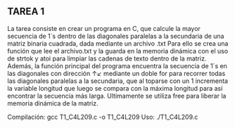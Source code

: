 ## TAREA 1
La tarea consiste en crear un programa en C, que calcule la mayor secuencia de 1´s dentro de las diagonales paralelas a la secundaria de una matriz binaria cuadrada, dada mediante un archivo .txt Para ello se crea una función que lee el archivo.txt y la guarda en la memoria dinámica con el uso de strtok y atoi para limpiar las cadenas de texto dentro de la matriz. Además, la función principal del programa encuentra la secuencia de 1´s en las diagonales con dirección  ↑↙ mediante un doble for para recorrer todas las diagonales paralelas a la secundaria, que al toparse con un 1 incrementa la variable longitud que luego se compara con la máxima longitud para así encontrar la secuencia más larga. Ultimamente se utiliza free para liberar la memoria dinámica de la matriz.

Compilación: gcc T1_C4L209.c -o T1_C4L209
Uso: ./T1_C4L209.c
